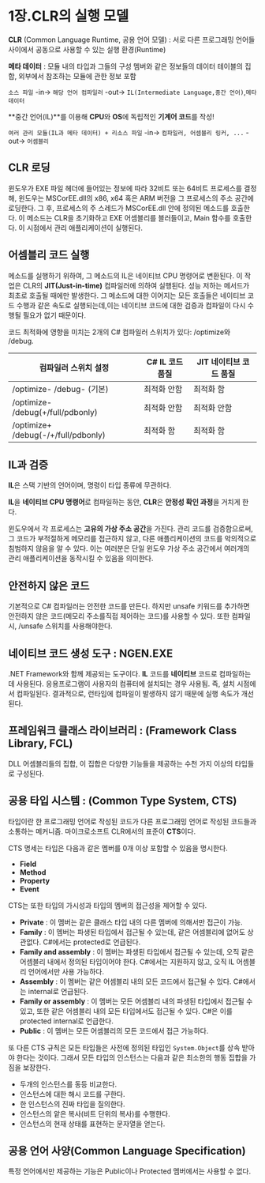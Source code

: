 # 1장.CLR의 실행 모델

**CLR** (Common Language Runtime, 공용 언어 모델) : 서로 다른 프로그래밍 언어들 사이에서 공동으로 사용할 수 있는 실행 환경(Runtime)

**메타 데이터** : 모듈 내의 타입과 그들의 구성 멤버와 같은 정보들의 데이터 테이블의 집합, 외부에서 참조하는 모듈에 관한 정보 포함

`소스 파일` -in-> `해당 언어 컴파일러` -out-> `IL(Intermediate Language,중간 언어)`,`메타 데이터`

**중간 언어(IL)**를 이용해 **CPU**와 **OS**에 독립적인 **기계어 코드**를 작성!

`여러 관리 모듈(IL과 메타 데이터) + 리소스 파일` -in-> `컴파일러, 어셈블리 링커, ...` -out->  `어셈블리`



## CLR 로딩

윈도우가 EXE 파일 헤더에 들어있는 정보에 따라 32비트 또는 64비트 프로세스를 결정해, 윈도우는 MSCorEE.dll의 x86, x64 혹은 ARM 버전을 그 프로세스의 주소 공간에 로딩한다. 그 후, 프로세스의 주 스레드가 MSCorEE.dll 안에 정의된 메소드를 호출한다. 이 메소드는 CLR을 초기화하고 EXE 어셈블리를 블러들이고, Main 함수를 호출한다. 이 시점에서 관리 애플리케이션이 실행된다.



## 어셈블리 코드 실행

메소드를 실행하기 위하여, 그 메소드의 IL은 네이티브 CPU 명령어로 변환된다. 이 작업은 CLR의 **JIT(Just-in-time)** 컴파일러에 의하여 실행된다. 성능 저하는 메서드가 최초로 호출될 때에만 발생한다. 그 메소드에 대한 이어지는 모든 호출들은 네이티브 코드 수행과 같은 속도로 실행되는데,이는  네이티브 코드에 대한 검증과 컴파일이 다시 수행될 필요가 없기 때문이다.

코드 최적화에 영향을 미치는 2개의 C# 컴파일러 스위치가 있다: /optimize와 /debug. 

| 컴파일러 스위치 설정                | C# IL 코드 품질 | JIT 네이티브 코드 품질 |
| ----------------------------------- | --------------- | ---------------------- |
| /optimize- /debug- (기본)           | 최적화 안함     | 최적화 함              |
| /optimize- /debug(+/full/pdbonly)   | 최적화 안함     | 최적화 안함            |
| /optimize+ /debug(-/+/full/pdbonly) | 최적화 함       | 최적화 함              |



## IL과 검증

**IL**은 스택 기반의 언어이며, 명령이 타입 종류에 무관하다.

**IL**을 **네이티브 CPU 명령어**로 컴파일하는 동안, **CLR**은 **안정성 확인 과정**을 거치게 한다.

윈도우에서 각 프로세스는 **고유의 가상 주소 공간**을 가진다. 관리 코드를 검증함으로써, 그 코드가 부적절하게 메모리를 접근하지 않고, 다른 애플리케이션의 코드를 악의적으로 침범하지 않음을 알 수 있다. 이는 여러분은 단일 윈도우 가상 주소 공간에서 여러개의 관리 애플리케이션을 동작시킬 수 있음을 의미한다.



## 안전하지 않은 코드

기본적으로 C# 컴파일러는 안전한 코드를 만든다. 하지만 unsafe 키워드를 추가하면 안전하지 않은 코드(메모리 주소를직접 제어하는 코드)를 사용할 수 있다. 또한 컴파일시, /unsafe 스위치를 사용해야한다.



## 네이티브 코드 생성 도구 : NGEN.EXE

.NET Framework와 함께 제공되는 도구이다. **IL** 코드를 **네이티브** 코드로 컴파일하는 데 사용된다. 응용프로그램이 사용자의 컴퓨터에 설치되는 경우 사용됨. 즉, 설치 시점에서 컴파일된다. 결과적으로, 런타임에 컴파일이 발생하지 않기 때문에 실행 속도가 개선된다.



## 프레임워크 클래스 라이브러리 : (Framework Class Library, FCL)

DLL 어셈블리들의 집합, 이 집합은 다양한 기능들을 제공하는 수천 가지 이상의 타입들로 구성된다.



## 공용 타입 시스템 : (Common Type System, CTS)

타입이란 한 프로그래밍 언어로 작성된 코드가 다른 프로그래밍 언어로 작성된 코드들과 소통하는 메커니즘. 마이크로소프트 CLR에서의 표준이 **CTS**이다.

CTS 명세는 타입은 다음과 같은 멤버를 0개 이상 포함할 수 있음을 명시한다.

- **Field**
- **Method**
- **Property**
- **Event**

CTS는 또한 타입의 가시성과 타입의 멤버의 접근성을 제어할 수 있다.

- **Private** : 이 멤버는 같은 클래스 타입 내의 다른 멤버에 의해서만 접근이 가능.
- **Family** : 이 멤버는 파생된 타입에서 접근될 수 있는데, 같은 어셈블리에 없어도 상관없다. C#에서는 protected로 언급된다.
- **Family and assembly** : 이 멤버는 파생된 타입에서 접근될 수 있는데, 오직 같은 어셈블리 내에서 정의된 타입이어야 한다. C#에서는 지원하지 않고, 오직 IL 어셈블리 언어에서만 사용 가능하다.
- **Assembly** : 이 멤버는 같은 어셈블리 내의 모든 코드에서 접근될 수 있다. C#에서는 internal로 언급된다.
- **Family or assembly** : 이 멤버는 모든 어셈블리 내의 파생된 타입에서 접근될 수 있고, 또한 같은 어셈블리 내의 모든 타입에서도 접근될 수 있다. C#은 이를 protected internal로 언급한다.
- **Public** : 이 멤버는 모든 어셈블리의 모든 코드에서 접근 가능하다.

또 다른 CTS 규칙은 모든 타입들은 사전에 정의된 타입인 `System.Object`를 상속 받아야 한다는 것이다. 그래서 모든 타입의 인스턴스는 다음과 같은 최소한의 행동 집합을 가짐을 보장한다.

- 두개의 인스턴스를 동등 비교한다.
- 인스턴스에 대한 해시 코드를 구한다.
- 한 인스턴스의 진짜 타입을 질의한다.
- 인스턴스의 앝은 복사(비트 단위의 복사)를 수행한다.
- 인스턴스의 현재 상태를 표현하는 문자열을 얻는다.

## 공용 언어 사양(Common Language Specification)

특정 언어에서만 제공하는 기능은 Public이나 Protected 멤버에서는 사용할 수 없다.